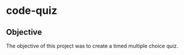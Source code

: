 # code-quiz

## Objective

The objective of this project was to create a timed multiple choice quiz.